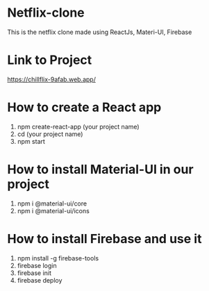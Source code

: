# Netflix-clone
This is the netflix clone made using ReactJs, Materi-UI, Firebase

# Link to Project
https://chillflix-9afab.web.app/

# How to create a React app
1. npm create-react-app (your project name)
2. cd (your project name)
3. npm start

# How to install Material-UI in our project
1. npm i @material-ui/core
2. npm i @material-ui/icons

# How to install Firebase and use it
1. npm install -g firebase-tools
2. firebase login
3. firebase init
4. firebase deploy

